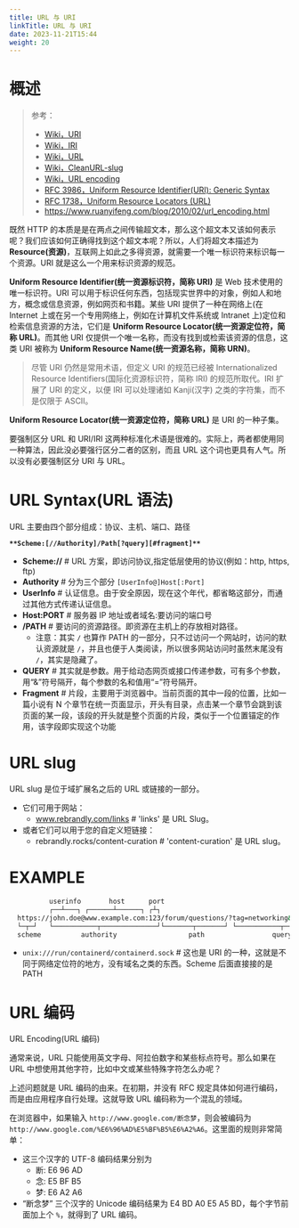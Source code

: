 ```yaml
---
title: URL 与 URI
linkTitle: URL 与 URI
date: 2023-11-21T15:44
weight: 20
---
```


# 概述

> 参考：
> 
> - [Wiki，URI](https://en.wikipedia.org/wiki/Uniform_Resource_Identifier)
> - [Wiki，IRI](https://en.wikipedia.org/wiki/Internationalized_Resource_Identifier)
> - [Wiki，URL](https://en.wikipedia.org/wiki/URL)
> - [Wiki，CleanURL-slug](https://en.wikipedia.org/wiki/Clean_URL)
> - [Wiki，URL encoding](https://en.wikipedia.org/wiki/Percent-encoding)
> - [RFC 3986，Uniform Resource Identifier(URI): Generic Syntax](https://www.rfc-editor.org/rfc/rfc3986.html)
> - [RFC 1738，Uniform Resource Locators (URL)](https://www.rfc-editor.org/rfc/rfc1738)
> - https://www.ruanyifeng.com/blog/2010/02/url_encoding.html

既然 HTTP 的本质是是在两点之间传输超文本，那么这个超文本又该如何表示呢？我们应该如何正确得找到这个超文本呢？所以，人们将超文本描述为 **Resource(资源)**，互联网上如此之多得资源，就需要一个唯一标识符来标识每一个资源。URI 就是这么一个用来标识资源的规范。

**Uniform Resource Identifier(统一资源标识符，简称 URI)** 是 Web 技术使用的唯一标识符。URI 可以用于标识任何东西，包括现实世界中的对象，例如人和地方，概念或信息资源，例如网页和书籍。某些 URI 提供了一种在网络上(在 Internet 上或在另一个专用网络上，例如在计算机文件系统或 Intranet 上)定位和检索信息资源的方法，它们是 **Uniform Resource Locator(统一资源定位符，简称 URL)**。而其他 URI 仅提供一个唯一名称，而没有找到或检索该资源的信息，这类 URI 被称为 **Uniform Resource Name(统一资源名称，简称 URN)**。

> 尽管 URI 仍然是常用术语，但定义 URI 的规范已经被 Internationalized Resource Identifiers(国际化资源标识符，简称 IRI) 的规范所取代。IRI 扩展了 URI 的定义，以便 IRI 可以处理诸如 Kanji(汉字) 之类的字符集，而不是仅限于 ASCII。

**Uniform Resource Locator(统一资源定位符，简称 URL)** 是 URI 的一种子集。

要强制区分 URL 和 URI/IRI 这两种标准化术语是很难的。实际上，两者都使用同一种算法，因此没必要强行区分二者的区别，而且 URL 这个词也更具有人气。所以没有必要强制区分 URI 与 URL。

# URL Syntax(URL 语法)

URL 主要由四个部分组成：协议、主机、端口、路径

**`**Scheme:[//Authority]/Path[?query][#fragment]**`**

- **Scheme://** # URL 方案，即访问协议,指定低层使用的协议(例如：http, https, ftp)
- **Authority** # 分为三个部分 `[UserInfo@]Host[:Port]`
- **UserInfo** # 认证信息。由于安全原因，现在这个年代，都省略这部分，而通过其他方式传递认证信息。
- **Host:PORT** # 服务器 IP 地址或者域名:要访问的端口号
- **/PATH** # 要访问的资源路径。即资源在主机上的存放相对路径。
  - 注意：其实 `/` 也算作 PATH 的一部分，只不过访问一个网站时，访问的默认资源就是 `/`，并且也便于人类阅读，所以很多网站访问时虽然末尾没有 `/`，其实是隐藏了。
- **QUERY** # 其实就是参数。用于给动态网页或接口传递参数，可有多个参数，用“&”符号隔开，每个参数的名和值用“=”符号隔开。
- **Fragment** # 片段，主要用于浏览器中。当前页面的其中一段的位置，比如一篇小说有 N 个章节在统一页面显示，开头有目录，点击某一个章节会跳到该页面的某一段，该段的开头就是整个页面的片段，类似于一个位置锚定的作用，该字段即实现这个功能

# URL slug

URL slug 是位于域扩展名之后的 URL 或链接的一部分。

- 它们可用于网站：
  - www.rebrandly.com/links # 'links' 是 URL Slug。
- 或者它们可以用于您的自定义短链接：
  - rebrandly.rocks/content-curation # 'content-curation' 是 URL slug。

# EXAMPLE

```bash
          userinfo       host      port
          ┌──┴───┐ ┌──────┴──────┐ ┌┴┐
  https://john.doe@www.example.com:123/forum/questions/?tag=networking&order=newest#top
  └─┬─┘   └───────────┬──────────────┘└───────┬───────┘ └───────────┬─────────────┘ └┬┘
  scheme          authority                  path                 query           fragment
```

- `unix:///run/containerd/containerd.sock` # 这也是 URI 的一种，这就是不同于网络定位符的地方，没有域名之类的东西。Scheme 后面直接接的是 PATH

# URL 编码

URL Encoding(URL 编码)

通常来说，URL 只能使用英文字母、阿拉伯数字和某些标点符号。那么如果在 URL 中想使用其他字符，比如中文或某些特殊字符怎么办呢？

上述问题就是 URL 编码的由来。在初期，并没有 RFC 规定具体如何进行编码，而是由应用程序自行处理。这就导致 URL 编码称为一个混乱的领域。

在浏览器中，如果输入 `http://www.google.com/断念梦`，则会被编码为 `http://www.google.com/%E6%96%AD%E5%BF%B5%E6%A2%A6`。这里面的规则非常简单：

- 这三个汉字的 UTF-8 编码结果分别为
  - 断: E6 96 AD
  - 念: E5 BF B5
  - 梦: E6 A2 A6
- “断念梦” 三个汉字的 Unicode 编码结果为 E4 BD A0 E5 A5 BD，每个字节前面加上个 `%`，就得到了 URL 编码。